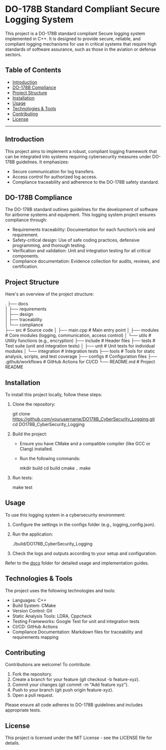 # DO-178B Standard Compliant Secure Logging System

This project is a DO-178B standard compliant Secure logging system implemented in C++. It is designed to provide secure, reliable, and compliant logging mechanisms for use in critical systems that require high standards of software assurance, such as those in the aviation or defense sectors.

## Table of Contents
- [Introduction](#introduction)
- [DO-178B Compliance](#do-178b-compliance)
- [Project Structure](#project-structure)
- [Installation](#installation)
- [Usage](#usage)
- [Technologies & Tools](#technologies--tools)
- [Contributing](#contributing)
- [License](#license)

---

## Introduction

This project aims to implement a robust, compliant logging framework that can be integrated into systems requiring cybersecurity measures under DO-178B guidelines. It emphasizes:
- Secure communication for log transfers.
- Access control for authorized log access.
- Compliance traceability and adherence to the DO-178B safety standard.

## DO-178B Compliance

The DO-178B standard outlines guidelines for the development of software for airborne systems and equipment. This logging system project ensures compliance through:
- Requirements traceability: Documentation for each function’s role and requirement.
- Safety-critical design: Use of safe coding practices, defensive programming, and thorough testing.
- Verification and validation: Unit and integration testing for all critical components.
- Compliance documentation: Evidence collection for audits, reviews, and certification.

## Project Structure

Here's an overview of the project structure:

.
├── docs                   
│   ├── requirements       
│   ├── design             
│   ├── traceability       
│   └── compliance         
├── src                     # Source code
│   ├── main.cpp            # Main entry point
│   ├── modules             # Core modules (logging, communication, access control)
│   └── utils               # Utility functions (e.g., encryption)
├── include                 # Header files
├── tests                   # Test suite (unit and integration tests)
│   ├── unit                # Unit tests for individual modules
│   └── integration         # Integration tests
├── tools                   # Tools for static analysis, scripts, and test coverage
├── configs                 # Configuration files
├── .github/workflows       # GitHub Actions for CI/CD
└── README.md               # Project README
## Installation

To install this project locally, follow these steps:

1. Clone the repository:
  
   git clone https://github.com/yourusername/DO178B_CyberSecurity_Logging.git
   cd DO178B_CyberSecurity_Logging
   
2. Build the project:
   - Ensure you have CMake and a compatible compiler (like GCC or Clang) installed.
   - Run the following commands:
    
     mkdir build
     cd build
     cmake ..
     make
     
3. Run tests:
  
   make test
   
## Usage

To use this logging system in a cybersecurity environment:
1. Configure the settings in the configs folder (e.g., logging_config.json).
2. Run the application:
  
   ./build/DO178B_CyberSecurity_Logging
   
3. Check the logs and outputs according to your setup and configuration.

Refer to the [docs](./docs) folder for detailed usage and implementation guides.

## Technologies & Tools

The project uses the following technologies and tools:

- Languages: C++
- Build System: CMake
- Version Control: Git
- Static Analysis Tools: LDRA, Cppcheck
- Testing Frameworks: Google Test for unit and integration tests
- CI/CD: GitHub Actions
- Compliance Documentation: Markdown files for traceability and requirements mapping

## Contributing

Contributions are welcome! To contribute:
1. Fork the repository.
2. Create a branch for your feature (git checkout -b feature-xyz).
3. Commit your changes (git commit -m "Add feature xyz").
4. Push to your branch (git push origin feature-xyz).
5. Open a pull request.

Please ensure all code adheres to DO-178B guidelines and includes appropriate tests.

## License

This project is licensed under the MIT License - see the LICENSE file for details.
